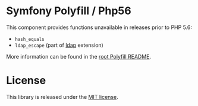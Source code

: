 Symfony Polyfill / Php56
========================

This component provides functions unavailable in releases prior to PHP 5.6:

- `hash_equals`
- `ldap_escape` (part of [ldap](http://php.net/ldap) extension)

More information can be found in the 
[root Polyfill README](https://github.com/symfony/polyfill/blob/master/README.md).

License
=======

This library is released under the [MIT license](LICENSE).